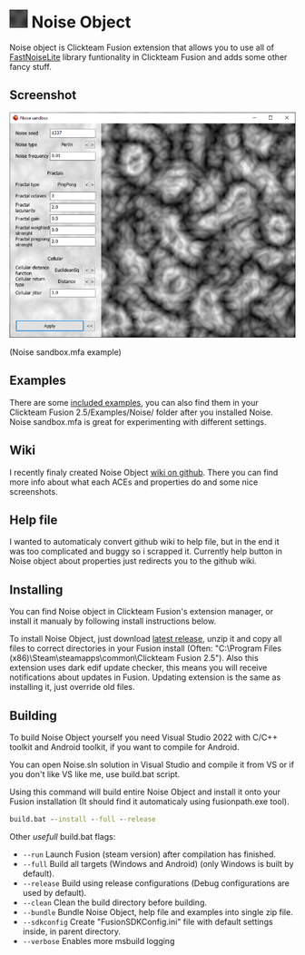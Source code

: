 
# ![Icon](https://raw.githubusercontent.com/kapi1525/NoiseExtensionResources/master/Icon.png) Noise Object

Noise object is Clickteam Fusion extension that allows you to use all of [FastNoiseLite](https://github.com/Auburn/FastNoiseLite) library funtionality in Clickteam Fusion and adds some other fancy stuff.


## Screenshot

![Screenshot](https://raw.githubusercontent.com/kapi1525/NoiseExtensionResources/master/ss.png)

(Noise sandbox.mfa example)


## Examples

There are some [included examples](Examples/Noise/), you can also find them in your Clickteam Fusion 2.5/Examples/Noise/ folder after you installed Noise.
Noise sandbox.mfa is great for experimenting with different settings.


## Wiki

I recently finaly created Noise Object [wiki on github](https://github.com/kapi1525/NoiseExtension/wiki). There you can find more info about what each ACEs and properties do and some nice screenshots.


## Help file

I wanted to automaticaly convert github wiki to help file, but in the end it was too complicated and buggy so i scrapped it. Currently help button in Noise object about properties just redirects you to the github wiki.


## Installing

You can find Noise object in Clickteam Fusion's extension manager, or install it manualy by following install instructions below.

To install Noise Object, just download [latest release](https://github.com/kapi1525/NoiseExtension/releases/latest), unzip it and copy all files to correct directories in your Fusion install (Often: "C:\Program Files (x86)\Steam\steamapps\common\Clickteam Fusion 2.5\"). Also this extension uses dark edif update checker, this means you will receive notifications about updates in Fusion. Updating extension is the same as installing it, just override old files.


## Building

To build Noise Object yourself you need Visual Studio 2022 with C/C++ toolkit and Android toolkit, if you want to compile for Android.

You can open Noise.sln solution in Visual Studio and compile it from VS or if you don't like VS like me, use build.bat script.

Using this command will build entire Noise Object and install it onto your Fusion installation (It should find it automaticaly using fusionpath.exe tool).
```cmd
build.bat --install --full --release
```

Other *usefull* build.bat flags:

- `--run` Launch Fusion (steam version) after compilation has finished.
- `--full` Build all targets (Windows and Android) (only Windows is built by default).
- `--release` Build using release configurations (Debug configurations are used by default).
- `--clean` Clean the build directory before building.
- `--bundle` Bundle Noise Object, help file and examples into single zip file.
- `--sdkconfig` Create "FusionSDKConfig.ini" file with default settings inside, in parent directory.
- `--verbose` Enables more msbuild logging
